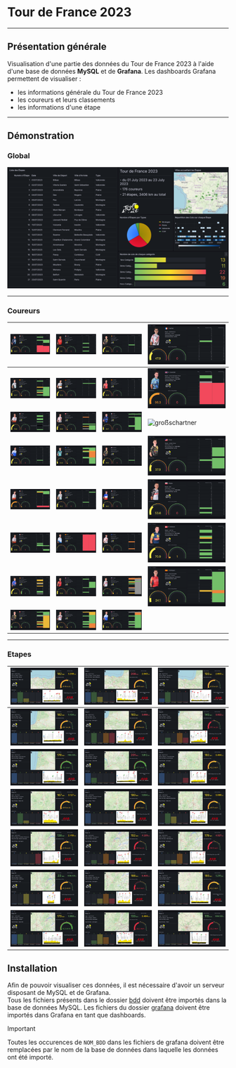 # Tour de France 2023

---

## Présentation générale

Visualisation d'une partie des données du Tour de France 2023 à l'aide d'une base de données **MySQL** et de **Grafana**.
Les dashboards Grafana permettent de visualiser :
- les informations générale du Tour de France 2023
- les coureurs et leurs classements
- les informations d'une étape

---

## Démonstration

### Global

![global image](img/global.png)

---

### Coureurs

|![bardet](img/coureur/bardet.png)|![barguil](img/coureur/barguil.png)|![benoot](img/coureur/benoot.png)|![berthet](img/coureur/berthet.png)|
|-|-|-|-|
|![bilbao](img/coureur/bilbao.png)|![buchmann](img/coureur/buchmann.png)|![castroviejo](img/coureur/castroviejo.png)|![cavendish](img/coureur/cavendish.png)|
|![coquard](img/coureur/coquard.png)|![gall](img/coureur/gall.png)|![gaudu](img/coureur/gaudu.png)|![groẞschartner](img/coureur/groẞschartner.png)|
|![harper](img/coureur/harper.png)|![hindley](img/coureur/hindley.png)|![kelderman](img/coureur/kelderman.png)|![kuss](img/coureur/kuss.png)|
|![lafaye](img/coureur/lafay.png)|![landa](img/coureur/landa.png)|![madouas](img/coureur/madouas.png)|![majka](img/coureur/majka.png)|
|![martin](img/coureur/martin.png)|![mas](img/coureur/mas.png)|![oconnor](img/coureur/oconnor.png)|![pedersen](img/coureur/pedersen.png)|
|![philipsen](img/coureur/philipsen.png)|![pidcock](img/coureur/pidcock.png)|![pogacar](img/coureur/pogacar.png)|![rodriguez](img/coureur/rodriguez.png)|
|![vingegaard](img/coureur/vingegaard.png)|![yates1](img/coureur/yates1.png)|![yates2](img/coureur/yates2.png)||

---

### Etapes

|![1](img/etape/1.png)|![2](img/etape/2.png)|![3](img/etape/3.png)|
|-|-|-|
|![4](img/etape/4.png)|![5](img/etape/5.png)|![6](img/etape/6.png)|
|![7](img/etape/7.png)|![8](img/etape/8.png)|![9](img/etape/9.png)|
|![10](img/etape/10.png)|![11](img/etape/11.png)|![12](img/etape/12.png)|
|![13](img/etape/13.png)|![14](img/etape/14.png)|![15](img/etape/15.png)|
|![16](img/etape/16.png)|![17](img/etape/17.png)|![18](img/etape/18.png)|
|![19](img/etape/19.png)|![20](img/etape/20.png)|![21](img/etape/21.png)|

## Installation
Afin de pouvoir visualiser ces données, il est nécessaire d'avoir un serveur disposant de MySQL et de Grafana.  
Tous les fichiers présents dans le dossier [bdd](bdd/) doivent être importés dans la base de données MySQL.
Les fichiers du dossier [grafana](grafana/) doivent être importés dans Grafana en tant que dashboards.
> [!IMPORTANT]
> Toutes les occurences de `NOM_BDD` dans les fichiers de grafana doivent être remplacées par le nom de la base de données dans laquelle les données ont été importé.
